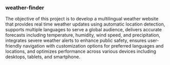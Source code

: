 ### weather-finder
The objective of this project is to develop a multilingual weather website that provides real
time weather updates using automatic location detection, supports multiple languages to
serve a global audience, delivers accurate forecasts including temperature, humidity, wind
speed, and precipitation, integrates severe weather alerts to enhance public safety, ensures
user-friendly navigation with customization options for preferred languages and locations,
and optimizes performance across various devices including desktops, tablets, and
smartphone.
